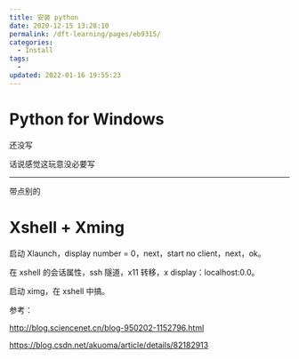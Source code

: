 ```yaml
---
title: 安装 python
date: 2020-12-15 13:28:10
permalink: /dft-learning/pages/eb9315/
categories:
  - Install
tags:
  -
updated: 2022-01-16 19:55:23
---
```


# Python for Windows

还没写

话说感觉这玩意没必要写

---

带点别的

# Xshell + Xming

启动 Xlaunch，display number = 0，next，start no client，next，ok。

在 xshell 的会话属性，ssh 隧道，x11 转移，x display：localhost:0.0。

启动 ximg，在 xshell 中搞。

参考：

<http://blog.sciencenet.cn/blog-950202-1152796.html>

<https://blog.csdn.net/akuoma/article/details/82182913>
